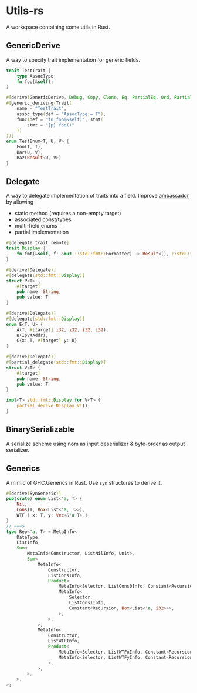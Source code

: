 # Utils-rs

A workspace containing some utils in Rust.

## GenericDerive

A way to specify trait implementation for generic fields.

```rust
trait TestTrait {
    type AssocType;
    fn foo(&self);
}

#[derive(GenericDerive, Debug, Copy, Clone, Eq, PartialEq, Ord, PartialOrd, Hash)]
#[generic_deriving(Trait(
    name = "TestTrait",
    assoc_type(def = "AssocType = T"),
    func(def = "fn foo(&self)", stmt(
        stmt = "{p}.foo()"
    ))
))]
enum TestEnum<T, U, V> {
    Foo(T, T),
    Bar(U, V),
    Baz(Result<U, V>)
}
```

## Delegate

A way to delegate implementation of traits into a field. Improve [ambassador](https://github.com/hobofan/ambassador) by allowing

* static method (requires a non-empty target)
* associated const/types
* multi-field enums
* partial implementation

```rust
#[delegate_trait_remote]
trait Display {
    fn fmt(&self, f: &mut ::std::fmt::Formatter) -> Result<(), ::std::fmt::Error>;
}

#[derive(Delegate)]
#[delegate(std::fmt::Display)]
struct P<T> {
    #[target]
    pub name: String,
    pub value: T
}

#[derive(Delegate)]
#[delegate(std::fmt::Display)]
enum E<T, U> {
    A(T, #[target] i32, i32, i32, i32),
    B(Ipv4Addr),
    C{x: T, #[target] y: U}
}

#[derive(Delegate)]
#[partial_delegate(std::fmt::Display)]
struct V<T> {
    #[target]
    pub name: String,
    pub value: T
}

impl<T> std::fmt::Display for V<T> {
    partial_derive_Display_V!();
}
```

## BinarySerializable

A serialize scheme using nom as input deserializer & byte-order as output serializer.

## Generics

A mimic of GHC.Generics in Rust. Use `syn` structures to derive it.

```rust
#[derive(SynGeneric)]
pub(crate) enum List<'a, T> {
    Nil,
    Cons(T, Box<List<'a, T>>),
    WTF { x: T, y: Vec<&'a T> },
}
// ===>
type Rep<'a, T> = MetaInfo<
    DataType,
    ListInfo,
    Sum<
        MetaInfo<Constructor, ListNilInfo, Unit>,
        Sum<
            MetaInfo<
                Constructor,
                ListConsInfo,
                Product<
                    MetaInfo<Selector, ListCons0Info, Constant<Recursion, i32>>,
                    MetaInfo<
                        Selector,
                        ListCons1Info,
                        Constant<Recursion, Box<List<'a, i32>>>,
                    >,
                >,
            >,
            MetaInfo<
                Constructor,
                ListWTFInfo,
                Product<
                    MetaInfo<Selector, ListWTFxInfo, Constant<Recursion, i32>>,
                    MetaInfo<Selector, ListWTFyInfo, Constant<Recursion, Vec<&'a i32>>>,
                >,
            >,
        >,
    >,
>;
```
